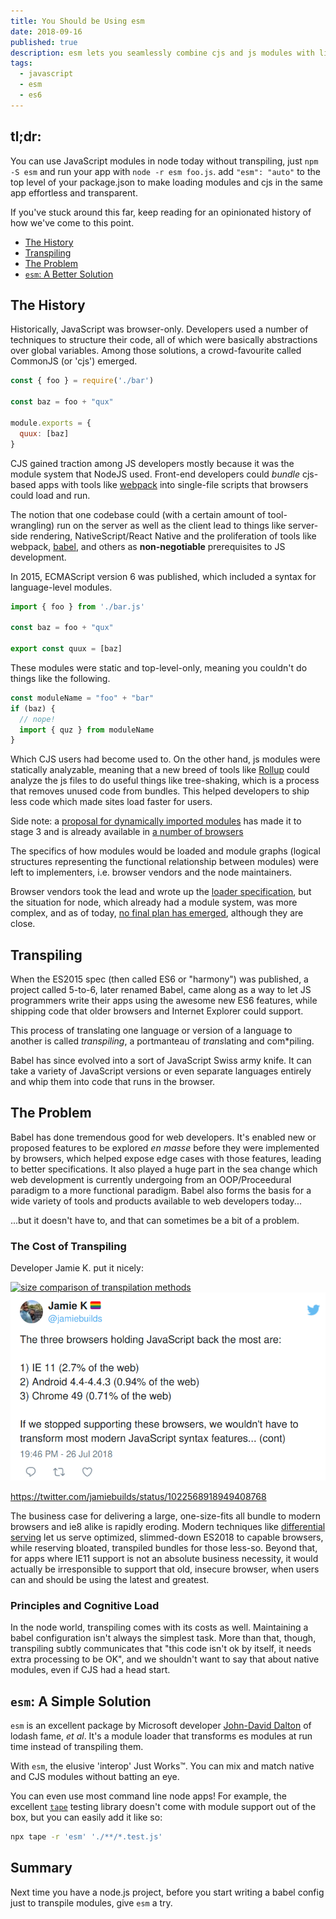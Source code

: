 ```yaml
---
title: You Should be Using esm
date: 2018-09-16
published: true
description: esm lets you seamlessly combine cjs and js modules with little fuss, if you're transpiling just to use import, chances are you shouldn't.
tags:
  - javascript
  - esm
  - es6
---
```


## tl;dr:

You can use JavaScript modules in node today without transpiling, just `npm -S
esm` and run your app with `node -r esm foo.js`. add `"esm": "auto"` to the top
level of your package.json to make loading modules and cjs in the same app
effortless and transparent.

If you've stuck around this far, keep reading for an opinionated history of how
we've come to this point.

- [The History](#the-history)
- [Transpiling](#transpiling)
- [The Problem](#the-problem)
- [`esm`: A Better Solution](#esm-a-better-solution)

## The History

Historically, JavaScript was browser-only. Developers used a number of
techniques to structure their code, all of which were basically abstractions
over global variables. Among those solutions, a crowd-favourite called CommonJS
(or 'cjs') emerged.

```js
const { foo } = require('./bar')

const baz = foo + "qux"

module.exports = {
  quux: [baz]
}
```

CJS gained traction among JS developers mostly because it was the module system
that NodeJS used. Front-end developers could *bundle* cjs-based apps with tools
like [webpack][webpack] into single-file scripts that browsers could load and
run.

The notion that one codebase could (with a certain amount of tool-wrangling)
run on the server as well as the client lead to things like server-side
rendering, NativeScript/React Native and the proliferation of tools like
webpack, [babel](http://babeljs.io/), and others as **non-negotiable**
prerequisites to JS development.

In 2015, ECMAScript version 6 was published, which included a syntax for
language-level modules.

```js
import { foo } from './bar.js'

const baz = foo + "qux"

export const quux = [baz]
```

These modules were static and top-level-only, meaning you couldn't do things
like the following.

```js
const moduleName = "foo" + "bar"
if (baz) {
  // nope!
  import { quz } from moduleName
}
```

Which CJS users had become used to. On the other hand, js modules were
statically analyzable, meaning that a new breed of tools like
[Rollup](https://www.rollupjs.com/guide/en) could analyze the js files to do
useful things like tree-shaking, which is a process that removes unused code
from bundles. This helped developers to ship less code which made sites load
faster for users.

<aside>

Side note: a [proposal for dynamically imported modules][dynamic-import] has
made it to stage 3 and is already available in [a number of
browsers][caniuse-di]

</aside>

The specifics of how modules would be loaded and module graphs (logical
structures representing the functional relationship between modules) were left
to implementers, i.e. browser vendors and the node maintainers.

Browser vendors took the lead and wrote up the [loader
specification][loader-spec], but the situation for node, which already had a
module system, was more complex, and as of today, [no final plan has
emerged][node-esm-status-blog], although they are close.

## Transpiling

When the ES2015 spec (then called ES6 or "harmony") was published, a project
called 5-to-6, later renamed Babel, came along as a way to let JS programmers
write their apps using the awesome new ES6 features, while shipping code that
older browsers and Internet Explorer could support.

This process of translating one language or version of a language to another is
called *transpiling*, a portmanteau of *trans*lating and com*piling.

Babel has since evolved into a sort of JavaScript Swiss army knife. It can take
a variety of JavaScript versions or even separate languages entirely and whip
them into code that runs in the browser.

## The Problem

Babel has done tremendous good for web developers. It's enabled new or proposed
features to be explored *en masse* before they were implemented by browsers,
which helped expose edge cases with those features, leading to better
specifications. It also played a huge part in the sea change which web
development is currently undergoing from an OOP/Proceedural paradigm to a more
functional paradigm. Babel also forms the basis for a wide variety of tools and
products available to web developers today...

...but it doesn't have to, and that can sometimes be a bit of a problem.

### The Cost of Transpiling

Developer Jamie K. put it nicely: 

[![size comparison of transpilation methods][transpilation] ![The three browsers holding JavaScript back the most are...](/assets/images/jamiebuilds-esm-tweet.png)][ie11-tweet]

https://twitter.com/jamiebuilds/status/1022568918949408768

The business case for delivering a large, one-size-fits all bundle to modern
browsers and ie8 alike is rapidly eroding. Modern techniques like [differential
serving](https://github.com/Polymer/prpl-server-node) let us serve optimized,
slimmed-down ES2018 to capable browsers, while reserving bloated, transpiled
bundles for those less-so. Beyond that, for apps where IE11 support is not an
absolute business necessity, it would actually be irresponsible to support that
old, insecure browser, when users can and should be using the latest and
greatest.

### Principles and Cognitive Load

In the node world, transpiling comes with its costs as well. Maintaining a
babel configuration isn't always the simplest task. More than that, though,
transpiling subtly communicates that "this code isn't ok by itself, it needs
extra processing to be OK", and we shouldn't want to say that about native
modules, even if CJS had a head start.

## `esm`: A Simple Solution

`esm` is an excellent package by Microsoft developer [John-David
Dalton](https://github.com/jdalton) of lodash fame, *et al*. It's a module
loader that transforms es modules at run time instead of transpiling them. 

With `esm`, the elusive 'interop' Just Works™. You can mix and match native and
CJS modules without batting an eye. 

You can even use most command line node apps! For example, the excellent
[`tape`](https://github.com/substack/tape) testing library doesn't come with
module support out of the box, but you can easily add it like so:

```bash
npx tape -r 'esm' './**/*.test.js'
```

## Summary

Next time you have a node.js project, before you start writing a babel config
just to transpile modules, give `esm` a try.

[dynamic-import]: https://github.com/tc39/proposal-dynamic-import
[caniuse-di]: https://caniuse.com/#feat=es6-module-dynamic-import
[webpack]: https://webpack.js.org/
[loader-spec]: https://whatwg.github.io/loader/
[node-esm-status-blog]: https://medium.com/@giltayar/native-es-modules-in-nodejs-status-and-future-directions-part-i-ee5ea3001f71
[transpilation]: https://res.cloudinary.com/practicaldev/image/fetch/s--hXSditKx--/c_limit%2Cf_auto%2Cfl_progressive%2Cq_auto%2Cw_880/https://pbs.twimg.com/media/DjDYksXUYAAAy22.jpg
[ie11-tweet]: https://twitter.com/jamiebuilds/status/1022568918949408768

